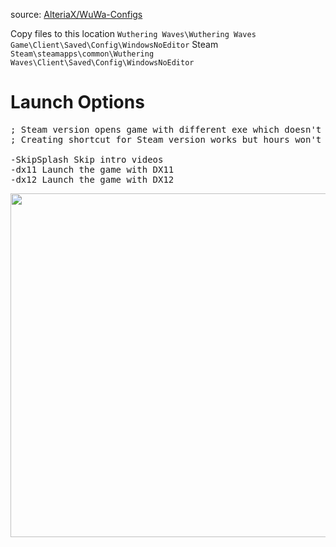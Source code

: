 source: [AlteriaX/WuWa-Configs](https://github.com/AlteriaX/WuWa-Configs)

Copy files to this location
```Wuthering Waves\Wuthering Waves Game\Client\Saved\Config\WindowsNoEditor```
Steam
```Steam\steamapps\common\Wuthering Waves\Client\Saved\Config\WindowsNoEditor```

# Launch Options
<pre>
; Steam version opens game with different exe which doesn't work with launch options
; Creating shortcut for Steam version works but hours won't be tracked<br>
-SkipSplash Skip intro videos
-dx11 Launch the game with DX11
-dx12 Launch the game with DX12
</pre>
<a href="https://i.imgur.com/aCpObBl.png"><img src="https://i.imgur.com/aCpObBl.png" style="width: 550px; height: auto;"></a>
